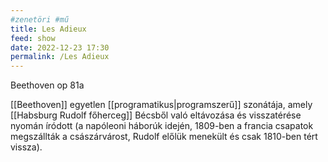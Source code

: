 ```yaml
---
#zenetöri #mű
title: Les Adieux
feed: show
date: 2022-12-23 17:30
permalink: /Les Adieux
---
```

Beethoven op 81a

[[Beethoven]] egyetlen [[programatikus|programszerű]] szonátája, amely [[Habsburg Rudolf főherceg]] Bécsből való eltávozása és visszatérése nyomán íródott (a napóleoni háborúk idején, 1809-ben a francia csapatok megszállták a császárvárost, Rudolf előlük menekült és csak 1810-ben tért vissza).